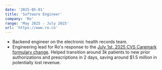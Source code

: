 ```yaml
---
date: '2025-05-01'
title: 'Software Engineer'
company: 'Ro'
range: 'May 2025 - July 2025'
url: 'https://www.ro.co'
---
```


- Backend engineer on the electronic health records team.
- Engineering lead for Ro's response to the [July 1st, 2025 CVS Caremark formulary change](https://www.nytimes.com/2025/05/11/health/zepbound-wegovy-weight-loss-drugs.html#:~:text=CVS%20Caremark%20decided%20to%20stop,that%20disrupt%20treatments%20for%20patients.&text=The%20reporters%20have%20investigated%20pharmacy,their%20business%20practices%20impact%20patients). Helped transition around 3k patients to new prior authorizations and prescriptions in 2 days, saving around $1.5 million in potentially lost revenue.